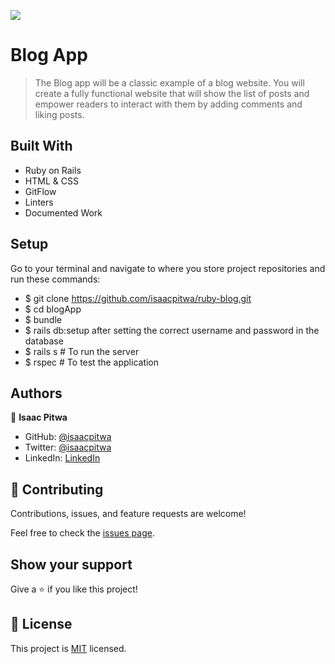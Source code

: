 ![](https://img.shields.io/badge/Microverse-blueviolet)

# Blog App

> The Blog app will be a classic example of a blog website. You will create a fully functional website that will show the list of posts and empower readers to interact with them by adding comments and liking posts.


## Built With

- Ruby on Rails
- HTML & CSS
- GitFlow
- Linters
- Documented Work

## Setup

Go to your terminal and navigate to where you store project repositories
and run these commands:

- $ git clone https://github.com/isaacpitwa/ruby-blog.git
- $ cd blogApp
- $ bundle
- $ rails db:setup after setting the correct username and password in the database
- $ rails s # To run the server
- $ rspec # To test the application

## Authors

👤 **Isaac Pitwa**
- GitHub: [@isaacpitwa](https://github.com/isaacpitwa)
- Twitter: [@isaacpitwa](https://twitter.com/isaacpitwa)
- LinkedIn: [LinkedIn](https://linkedin.com/in/isaac-pitwa)


## 🤝 Contributing

Contributions, issues, and feature requests are welcome!

Feel free to check the [issues page](../../issues/).

## Show your support

Give a ⭐️ if you like this project!


## 📝 License

This project is [MIT](./MIT.md) licensed.
